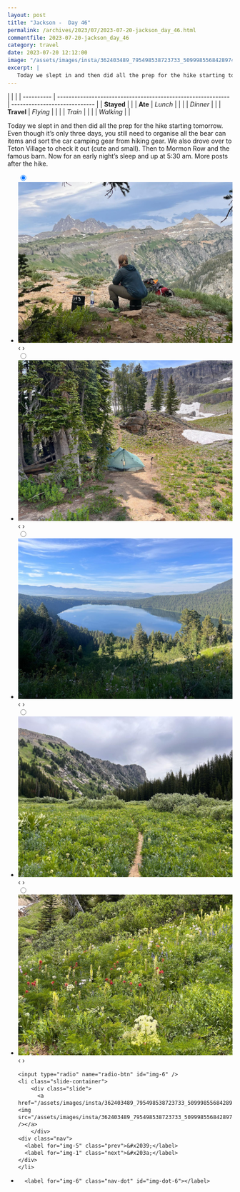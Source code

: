 ```yaml
---
layout: post
title: "Jackson -  Day 46"
permalink: /archives/2023/07/2023-07-20-jackson_day_46.html
commentfile: 2023-07-20-jackson_day_46
category: travel
date: 2023-07-20 12:12:00
image: "/assets/images/insta/362403489_795498538723733_5099985568428974664_n_18275603962183858.jpg"
excerpt: |
   Today we slept in and then did all the prep for the hike starting tomorrow. Even though it’s only three days, you still need to organise all the bear can items and sort the car camping gear from hiking gear. We also drove over to Teton Village to check it out (cute and small). Then to Mormon Row and the famous barn. Now for an early night’s sleep and up at 5:30 am. More posts after the hike.
---
```


|            |                                                              |
| ---------- | ------------------------------------------------------------ | ----------------------------- |
| **Stayed** |  |
| **Ate**    | _Lunch_                                                      |          |
|            | _Dinner_                                                     |          |
| **Travel** | _Flying_                                                     |          |
|            | _Train_                                                      |          |
|            | _Walking_                                                    |          |


 Today we slept in and then did all the prep for the hike starting tomorrow. Even though it’s only three days, you still need to organise all the bear can items and sort the car camping gear from hiking gear. We also drove over to Teton Village to check it out (cute and small). Then to Mormon Row and the famous barn. Now for an early night’s sleep and up at 5:30 am. More posts after the hike.


<ul class="slides">
    <input type="radio" name="radio-btn" id="img-1" checked="checked" />
    <li class="slide-container">
        <div class="slide">
          <a href="/assets/images/insta/361705080_1100709764131185_5710010276986193305_n_17989836668163388.jpg"><img src="/assets/images/insta/361705080_1100709764131185_5710010276986193305_n_17989836668163388.jpg" /></a>
        </div>
    <div class="nav">
      <label for="img-6" class="prev">&#x2039;</label>
      <label for="img-2" class="next">&#x203a;</label>
    </div>
    </li>
        <input type="radio" name="radio-btn" id="img-2"  />
    <li class="slide-container">
        <div class="slide">
          <a href="/assets/images/insta/361570197_2112713992266585_4308400883071294293_n_17993264002949252.jpg"><img src="/assets/images/insta/361570197_2112713992266585_4308400883071294293_n_17993264002949252.jpg" /></a>
        </div>
    <div class="nav">
      <label for="img-1" class="prev">&#x2039;</label>
      <label for="img-3" class="next">&#x203a;</label>
    </div>
    </li>
        <input type="radio" name="radio-btn" id="img-3"  />
    <li class="slide-container">
        <div class="slide">
          <a href="/assets/images/insta/361762356_978366013357704_5610147806866434715_n_18023110621547027.jpg"><img src="/assets/images/insta/361762356_978366013357704_5610147806866434715_n_18023110621547027.jpg" /></a>
        </div>
    <div class="nav">
      <label for="img-2" class="prev">&#x2039;</label>
      <label for="img-4" class="next">&#x203a;</label>
    </div>
    </li>
        <input type="radio" name="radio-btn" id="img-4"  />
    <li class="slide-container">
        <div class="slide">
          <a href="/assets/images/insta/361632240_1467785720655503_2350966094341235367_n_18015415462727692.jpg"><img src="/assets/images/insta/361632240_1467785720655503_2350966094341235367_n_18015415462727692.jpg" /></a>
        </div>
    <div class="nav">
      <label for="img-3" class="prev">&#x2039;</label>
      <label for="img-5" class="next">&#x203a;</label>
    </div>
    </li>
        <input type="radio" name="radio-btn" id="img-5"  />
    <li class="slide-container">
        <div class="slide">
          <a href="/assets/images/insta/362301089_825701189140396_7362993753686117261_n_17973903173394566.jpg"><img src="/assets/images/insta/362301089_825701189140396_7362993753686117261_n_17973903173394566.jpg" /></a>
        </div>
    <div class="nav">
      <label for="img-4" class="prev">&#x2039;</label>
      <label for="img-6" class="next">&#x203a;</label>
    </div>
    </li>
    
    <input type="radio" name="radio-btn" id="img-6" />
    <li class="slide-container">
        <div class="slide">
          <a href="/assets/images/insta/362403489_795498538723733_5099985568428974664_n_18275603962183858.jpg"><img src="/assets/images/insta/362403489_795498538723733_5099985568428974664_n_18275603962183858.jpg" /></a>
        </div>
    <div class="nav">
      <label for="img-5" class="prev">&#x2039;</label>
      <label for="img-1" class="next">&#x203a;</label>
    </div>
    </li>
			
<li class="nav-dots">
      <label for="img-1" class="nav-dot" id="img-dot-1"></label>
      <label for="img-2" class="nav-dot" id="img-dot-2"></label>
      <label for="img-3" class="nav-dot" id="img-dot-3"></label>
      <label for="img-4" class="nav-dot" id="img-dot-4"></label>
      <label for="img-5" class="nav-dot" id="img-dot-5"></label>

      <label for="img-6" class="nav-dot" id="img-dot-6"></label>

</li>
</ul>        
             

		